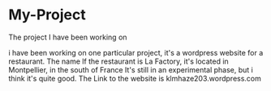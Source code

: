 # My-Project
The project I have been working on 

i have been working on one particular project, it's a wordpress website for a restaurant. The name lf the restaurant is La Factory, it's located in Montpellier, in the south of France
It's still in an experimental phase, but i think it's quite good.
The Link to the website is klmhaze203.wordpress.com
